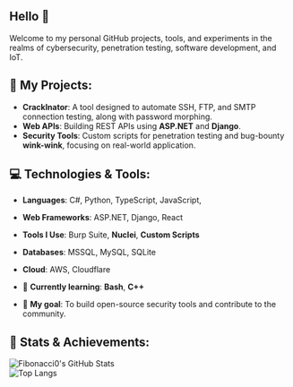 ## Hello 👋

Welcome to my personal GitHub projects, tools, and experiments in the realms of cybersecurity, penetration testing, software development, and IoT.

## 🚀 My Projects:
- **CrackInator**: A tool designed to automate SSH, FTP, and SMTP connection testing, along with password morphing.
- **Web APIs**: Building REST APIs using **ASP.NET** and **Django**.
- **Security Tools**: Custom scripts for penetration testing and bug-bounty **wink-wink**, focusing on real-world application.

## 💻 Technologies & Tools:
- **Languages**: C#, Python, TypeScript, JavaScript,
- **Web Frameworks**: ASP.NET, Django, React  
- **Tools I Use**: Burp Suite, **Nuclei**, **Custom Scripts**  
- **Databases**: MSSQL, MySQL, SQLite
- **Cloud**: AWS, Cloudflare


- 🌱 **Currently learning**: **Bash**, **C++**  
- 🎯 **My goal**: To build open-source security tools and contribute to the community.
## 🌟 Stats & Achievements:
![Fibonacci0's GitHub Stats](https://github-readme-stats.vercel.app/api?username=Fibonacci0&show_icons=true&count_private=true)  
![Top Langs](https://github-readme-stats.vercel.app/api/top-langs/?username=Fibonacci0&layout=compact)  
